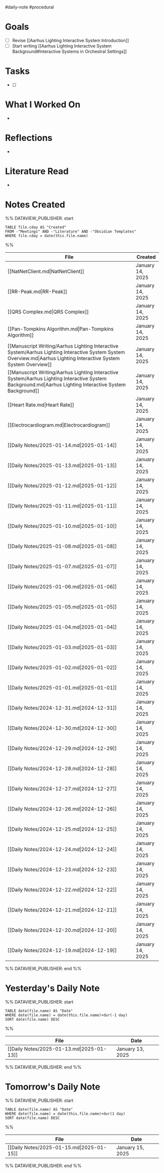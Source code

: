 #daily-note #procedural 

# Goals

- [ ] Revise [[Aarhus Lighting Interactive System Introduction]]
- [ ] Start writing [[Aarhus Lighting Interactive System Background#Interactive Systems in Orchestral Settings]]

# Tasks

- [ ] 

# What I Worked On

- 

# Reflections

- 

# Literature Read

- 

# Notes Created


%% DATAVIEW_PUBLISHER: start
```dataview
TABLE file.cday AS "Created"
FROM -"Meetings" AND -"Literature" AND -"Obsidian Templates"
WHERE file.cday = date(this.file.name)
```
%%

| File                                                                                                                                                                | Created          |
| ------------------------------------------------------------------------------------------------------------------------------------------------------------------- | ---------------- |
| [[NatNetClient.md\|NatNetClient]]                                                                                                                                   | January 14, 2025 |
| [[RR-Peak.md\|RR-Peak]]                                                                                                                                             | January 14, 2025 |
| [[QRS Complex.md\|QRS Complex]]                                                                                                                                     | January 14, 2025 |
| [[Pan-Tompkins Algorithm.md\|Pan-Tompkins Algorithm]]                                                                                                               | January 14, 2025 |
| [[Manuscript Writing/Aarhus Lighting Interactive System/Aarhus Lighting Interactive System System Overview.md\|Aarhus Lighting Interactive System System Overview]] | January 14, 2025 |
| [[Manuscript Writing/Aarhus Lighting Interactive System/Aarhus Lighting Interactive System Background.md\|Aarhus Lighting Interactive System Background]]           | January 14, 2025 |
| [[Heart Rate.md\|Heart Rate]]                                                                                                                                       | January 14, 2025 |
| [[Electrocardiogram.md\|Electrocardiogram]]                                                                                                                         | January 14, 2025 |
| [[Daily Notes/2025-01-14.md\|2025-01-14]]                                                                                                                           | January 14, 2025 |
| [[Daily Notes/2025-01-13.md\|2025-01-13]]                                                                                                                           | January 14, 2025 |
| [[Daily Notes/2025-01-12.md\|2025-01-12]]                                                                                                                           | January 14, 2025 |
| [[Daily Notes/2025-01-11.md\|2025-01-11]]                                                                                                                           | January 14, 2025 |
| [[Daily Notes/2025-01-10.md\|2025-01-10]]                                                                                                                           | January 14, 2025 |
| [[Daily Notes/2025-01-08.md\|2025-01-08]]                                                                                                                           | January 14, 2025 |
| [[Daily Notes/2025-01-07.md\|2025-01-07]]                                                                                                                           | January 14, 2025 |
| [[Daily Notes/2025-01-06.md\|2025-01-06]]                                                                                                                           | January 14, 2025 |
| [[Daily Notes/2025-01-05.md\|2025-01-05]]                                                                                                                           | January 14, 2025 |
| [[Daily Notes/2025-01-04.md\|2025-01-04]]                                                                                                                           | January 14, 2025 |
| [[Daily Notes/2025-01-03.md\|2025-01-03]]                                                                                                                           | January 14, 2025 |
| [[Daily Notes/2025-01-02.md\|2025-01-02]]                                                                                                                           | January 14, 2025 |
| [[Daily Notes/2025-01-01.md\|2025-01-01]]                                                                                                                           | January 14, 2025 |
| [[Daily Notes/2024-12-31.md\|2024-12-31]]                                                                                                                           | January 14, 2025 |
| [[Daily Notes/2024-12-30.md\|2024-12-30]]                                                                                                                           | January 14, 2025 |
| [[Daily Notes/2024-12-29.md\|2024-12-29]]                                                                                                                           | January 14, 2025 |
| [[Daily Notes/2024-12-28.md\|2024-12-28]]                                                                                                                           | January 14, 2025 |
| [[Daily Notes/2024-12-27.md\|2024-12-27]]                                                                                                                           | January 14, 2025 |
| [[Daily Notes/2024-12-26.md\|2024-12-26]]                                                                                                                           | January 14, 2025 |
| [[Daily Notes/2024-12-25.md\|2024-12-25]]                                                                                                                           | January 14, 2025 |
| [[Daily Notes/2024-12-24.md\|2024-12-24]]                                                                                                                           | January 14, 2025 |
| [[Daily Notes/2024-12-23.md\|2024-12-23]]                                                                                                                           | January 14, 2025 |
| [[Daily Notes/2024-12-22.md\|2024-12-22]]                                                                                                                           | January 14, 2025 |
| [[Daily Notes/2024-12-21.md\|2024-12-21]]                                                                                                                           | January 14, 2025 |
| [[Daily Notes/2024-12-20.md\|2024-12-20]]                                                                                                                           | January 14, 2025 |
| [[Daily Notes/2024-12-19.md\|2024-12-19]]                                                                                                                           | January 14, 2025 |

%% DATAVIEW_PUBLISHER: end %%

# Yesterday's Daily Note

%% DATAVIEW_PUBLISHER: start
```dataview
TABLE date(file.name) AS "Date"
WHERE date(file.name) = date(this.file.name)+dur(-1 day)
SORT date(file.name) DESC
```
%%

| File                                      | Date             |
| ----------------------------------------- | ---------------- |
| [[Daily Notes/2025-01-13.md\|2025-01-13]] | January 13, 2025 |

%% DATAVIEW_PUBLISHER: end %%
# Tomorrow's Daily Note

%% DATAVIEW_PUBLISHER: start
```dataview
TABLE date(file.name) AS "Date"
WHERE date(file.name) = date(this.file.name)+dur(1 day)
SORT date(file.name) DESC
```
%%

| File                                      | Date             |
| ----------------------------------------- | ---------------- |
| [[Daily Notes/2025-01-15.md\|2025-01-15]] | January 15, 2025 |

%% DATAVIEW_PUBLISHER: end %%


